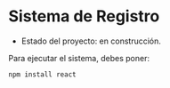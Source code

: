<h1> Sistema de Registro</h1>

- Estado del proyecto: en construcción.

Para ejecutar el sistema, debes poner:
 
```npm install react```
